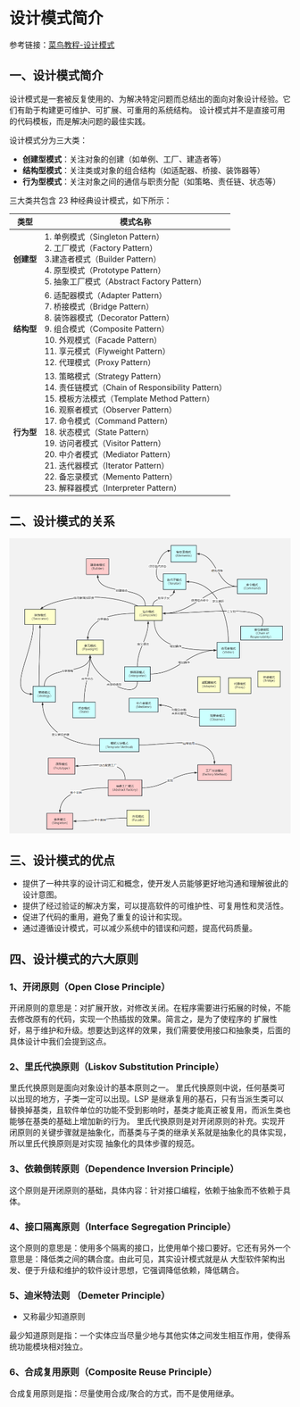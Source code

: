 # 设计模式简介

参考链接：[菜鸟教程-设计模式](https://www.runoob.com/design-pattern/design-pattern-tutorial.html)

## 一、设计模式简介

设计模式是一套被反复使用的、为解决特定问题而总结出的面向对象设计经验。它们有助于构建更可维护、可扩展、可重用的系统结构。
设计模式并不是直接可用的代码模板，而是解决问题的最佳实践。

设计模式分为三大类：

* **创建型模式**：关注对象的创建（如单例、工厂、建造者等）
* **结构型模式**：关注类或对象的组合结构（如适配器、桥接、装饰器等）
* **行为型模式**：关注对象之间的通信与职责分配（如策略、责任链、状态等）

三大类共包含 23 种经典设计模式，如下所示：

| 类型      | 模式名称                                                                                                                                                                                                                                                                                                                                                               |
|---------|--------------------------------------------------------------------------------------------------------------------------------------------------------------------------------------------------------------------------------------------------------------------------------------------------------------------------------------------------------------------|
| **创建型** | 1. 单例模式（Singleton Pattern）<br>2. 工厂模式（Factory Pattern）<br>3.建造者模式（Builder Pattern）<br>4. 原型模式（Prototype Pattern）<br>5. 抽象工厂模式（Abstract Factory Pattern）                                                                                                                                                                                                            |
| **结构型** | 6. 适配器模式（Adapter Pattern）<br>7. 桥接模式（Bridge Pattern）<br>8. 装饰器模式（Decorator Pattern）<br>9. 组合模式（Composite Pattern）<br>10. 外观模式（Facade Pattern）<br>11. 享元模式（Flyweight Pattern）<br>12. 代理模式（Proxy Pattern）                                                                                                                                                            |
| **行为型** | 13. 策略模式（Strategy Pattern）<br>14. 责任链模式（Chain of Responsibility Pattern）<br>15. 模板方法模式（Template Method Pattern）<br>16. 观察者模式（Observer Pattern）<br>17. 命令模式（Command Pattern）<br>18. 状态模式（State Pattern）<br>19. 访问者模式（Visitor Pattern）<br>20. 中介者模式（Mediator Pattern）<br>21. 迭代器模式（Iterator Pattern）<br>22. 备忘录模式（Memento Pattern）<br>23. 解释器模式（Interpreter Pattern） |

## 二、设计模式的关系

![img.png](../assets/pattern/design-pattern.png)

## 三、设计模式的优点

- 提供了一种共享的设计词汇和概念，使开发人员能够更好地沟通和理解彼此的设计意图。
- 提供了经过验证的解决方案，可以提高软件的可维护性、可复用性和灵活性。
- 促进了代码的重用，避免了重复的设计和实现。
- 通过遵循设计模式，可以减少系统中的错误和问题，提高代码质量。

## 四、设计模式的六大原则

### 1、开闭原则（Open Close Principle）

开闭原则的意思是：对扩展开放，对修改关闭。在程序需要进行拓展的时候，不能去修改原有的代码，实现一个热插拔的效果。简言之，是为了使程序的
扩展性好，易于维护和升级。想要达到这样的效果，我们需要使用接口和抽象类，后面的具体设计中我们会提到这点。

### 2、里氏代换原则（Liskov Substitution Principle）

里氏代换原则是面向对象设计的基本原则之一。 里氏代换原则中说，任何基类可以出现的地方，子类一定可以出现。LSP
是继承复用的基石，只有当派生类可以替换掉基类，且软件单位的功能不受到影响时，基类才能真正被复用，而派生类也能够在基类的基础上增加新的行为。
里氏代换原则是对开闭原则的补充。实现开闭原则的关键步骤就是抽象化，而基类与子类的继承关系就是抽象化的具体实现，所以里氏代换原则是对实现
抽象化的具体步骤的规范。

### 3、依赖倒转原则（Dependence Inversion Principle）

这个原则是开闭原则的基础，具体内容：针对接口编程，依赖于抽象而不依赖于具体。

### 4、接口隔离原则（Interface Segregation Principle）

这个原则的意思是：使用多个隔离的接口，比使用单个接口要好。它还有另外一个意思是：降低类之间的耦合度。由此可见，其实设计模式就是从
大型软件架构出发、便于升级和维护的软件设计思想，它强调降低依赖，降低耦合。

### 5、迪米特法则 （Demeter Principle）

- 又称最少知道原则

最少知道原则是指：一个实体应当尽量少地与其他实体之间发生相互作用，使得系统功能模块相对独立。

### 6、合成复用原则（Composite Reuse Principle）

合成复用原则是指：尽量使用合成/聚合的方式，而不是使用继承。
